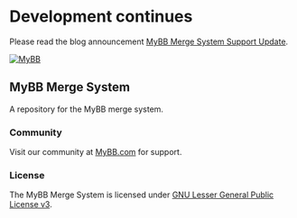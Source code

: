 # Development continues

Please read the blog announcement [MyBB Merge System Support Update](https://blog.mybb.com/2020/01/08/mybb-merge-system-support-update/).

[![MyBB](https://raw.github.com/mybb/mybb/feature/images/logo.png "MyBB")](http://www.mybb.com "MyBB")

## MyBB Merge System
A repository for the MyBB merge system.

### Community
Visit our community at [MyBB.com](https://www.mybb.com) for support.

### License
The MyBB Merge System is licensed under [GNU Lesser General Public License v3](https://mybb.com/download/merge-system/license/).
